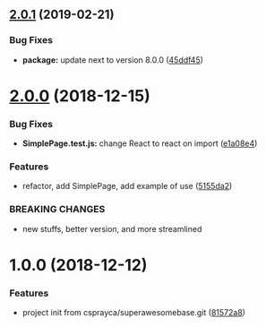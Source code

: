 ## [2.0.1](https://github.com/csprayca/superawesomesimplelandingpage/compare/v2.0.0...v2.0.1) (2019-02-21)


### Bug Fixes

* **package:** update next to version 8.0.0 ([45ddf45](https://github.com/csprayca/superawesomesimplelandingpage/commit/45ddf45))

# [2.0.0](https://github.com/csprayca/superawesomesimplelandingpage/compare/v1.0.0...v2.0.0) (2018-12-15)


### Bug Fixes

* **SimplePage.test.js:** change React to react on import ([e1a08e4](https://github.com/csprayca/superawesomesimplelandingpage/commit/e1a08e4))


### Features

* refactor, add SimplePage, add example of use ([5155da2](https://github.com/csprayca/superawesomesimplelandingpage/commit/5155da2))


### BREAKING CHANGES

* new stuffs, better version, and more streamlined

# 1.0.0 (2018-12-12)


### Features

* project init from csprayca/superawesomebase.git ([81572a8](https://github.com/csprayca/superawesomesimplelandingpage/commit/81572a8))
